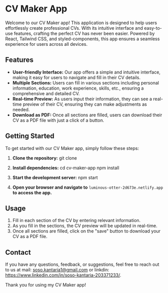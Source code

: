 # CV Maker App

Welcome to our CV Maker app! This application is designed to help users effortlessly create professional CVs. With its intuitive interface and easy-to-use features, crafting the perfect CV has never been easier. Powered by React, Tailwind CSS, and styled-components, this app ensures a seamless experience for users across all devices.

## Features
- **User-friendly Interface:** Our app offers a simple and intuitive interface, making it easy for users to navigate and fill in their CV details.
- **Multiple Sections:** Users can fill in various sections including personal information, education, work experience, skills, etc., ensuring a comprehensive and detailed CV.
- **Real-time Preview:** As users input their information, they can see a real-time preview of their CV, ensuring they can make adjustments as needed.
- **Download as PDF:** Once all sections are filled, users can download their CV as a PDF file with just a click of a button.

## Getting Started
To get started with our CV Maker app, simply follow these steps:

1. **Clone the repository:**
git clone <repository-url>

2. **Install dependencies:**
cd cv-maker-app
npm install

3. **Start the development server:**
npm start

4. **Open your browser and navigate to** `luminous-otter-2d673e.netlify.app` **to access the app.**

## Usage
1. Fill in each section of the CV by entering relevant information.
2. As you fill in the sections, the CV preview will be updated in real-time.
3. Once all sections are filled, click on the "save" button to download your CV as a PDF file.

## Contact
If you have any questions, feedback, or suggestions, feel free to reach out to us at mail: soso.kantaria1@gmail.com or linkdin: https://www.linkedin.com/in/soso-kantaria-203371233/.

Thank you for using my CV Maker app!